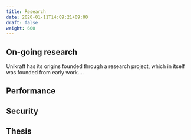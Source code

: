 ```yaml
---
title: Research
date: 2020-01-11T14:09:21+09:00
draft: false
weight: 600
---
```


## On-going research

Unikraft has its origins founded through a research project, which in itself was
founded from early work....

## Performance

## Security

## Thesis